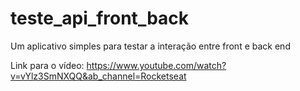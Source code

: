 # teste_api_front_back
Um aplicativo simples para testar a interação entre front e back end 

Link para o vídeo: https://www.youtube.com/watch?v=vYlz3SmNXQQ&ab_channel=Rocketseat
